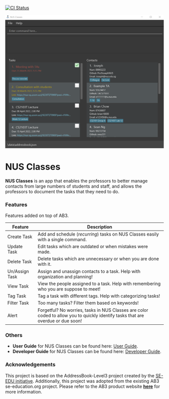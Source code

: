 [![CI Status](https://github.com/AY2122S2-CS2103T-T12-4/tp/workflows/Java%20CI/badge.svg)](https://github.com/AY2122S2-CS2103T-T12-4/tp/actions)

![Ui](docs/images/Ui.png)

# NUS Classes
**NUS Classes** is an app that enables the professors to better manage contacts from large numbers of students and staff,
and allows the professors to document the tasks that they need to do.

### Features

Features added on top of AB3.

| Feature        | Description                                                                                                                      |
|----------------|----------------------------------------------------------------------------------------------------------------------------------|
| Create Task    | Add and schedule (*recurring*) tasks on NUS Classes easily with a single command.                                                |
| Update Task    | Edit tasks which are outdated or when mistakes were made.                                                                        |
| Delete Task    | Delete tasks which are unnecessary or when you are done with it.                                                                 |
| Un/Assign Task | Assign and unassign contacts to a task. Help with organization and planning!                                                     |
| View Task      | View the people assigned to a task. Help with remembering who you are suppose to meet!                                           |
| Tag Task       | Tag a task with different tags. Help with categorizing tasks!                                                                    |
| Filter Task    | Too many tasks? Filter them based on keywords!                                                                                   |
| Alert          | Forgetful? No worries, tasks in NUS Classes are color coded to allow you to quickly identify tasks that are overdue or due soon! |

### Others

* **User Guide** for NUS Classes can be found here: [User Guide](https://ay2122s2-cs2103t-t12-4.github.io/tp/UserGuide.html).
* **Developer Guide** for NUS Classes can be found here: [Developer Guide](https://ay2122s2-cs2103t-t12-4.github.io/tp/DeveloperGuide.html).

### Acknowledgements
This project is based on the AddressBook-Level3 project created by the [SE-EDU initiative](https://se-education.org).
Additionally, this project was adopted from the existing AB3 se-education.org project. Please refer
to the AB3 product website **[here](https://se-education.org/addressbook-level3/)** for more information.
